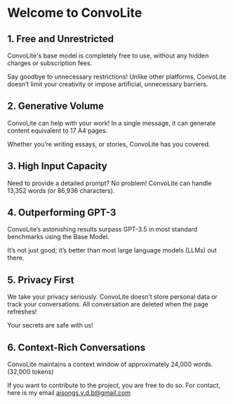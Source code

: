 # Welcome to ConvoLite

## 1. Free and Unrestricted
ConvoLite's base model is completely free to use, without any hidden charges or subscription fees.

Say goodbye to unnecessary restrictions! Unlike other platforms, ConvoLite doesn’t limit your creativity or impose artificial, unnecessary barriers.

## 2. Generative Volume
ConvoLite can help with your work! In a single message, it can generate content equivalent to 17 A4 pages.

Whether you’re writing essays, or stories, ConvoLite has you covered.

## 3. High Input Capacity
Need to provide a detailed prompt? No problem! ConvoLite can handle 13,352 words (or 86,936 characters).

## 4. Outperforming GPT-3
ConvoLite’s astonishing results surpass GPT-3.5 in most standard benchmarks using the Base Model.

It’s not just good; it’s better than most large language models (LLMs) out there.

## 5. Privacy First
We take your privacy seriously. ConvoLite doesn’t store personal data or track your conversations. All conversation are deleted when the page refreshes!

Your secrets are safe with us!

## 6. Context-Rich Conversations
ConvoLite maintains a context window of approximately 24,000 words.  (32,000 tokens)



If you want to contribute to the project, you are free to do so. For contact, here is my email aisongs.v.d.b@gmail.com

<!-- Google tag (gtag.js) -->
<script async src="https://www.googletagmanager.com/gtag/js?id=G-MKRXXLJQ6D"></script>
<script>
  window.dataLayer = window.dataLayer || [];
  function gtag(){dataLayer.push(arguments);}
  gtag('js', new Date());

  gtag('config', 'G-MKRXXLJQ6D');
</script>
